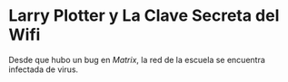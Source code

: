 # Larry Plotter y La Clave Secreta del Wifi

Desde que hubo un bug en *Matrix*, la red de la escuela se encuentra 
infectada de virus.
